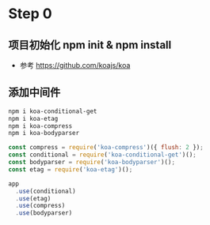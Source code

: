 # Step 0

## 项目初始化 npm init & npm install
+ 参考 https://github.com/koajs/koa

## 添加中间件
```bash
npm i koa-conditional-get
npm i koa-etag
npm i koa-compress
npm i koa-bodyparser
```

```js
const compress = require('koa-compress')({ flush: 2 });
const conditional = require('koa-conditional-get')();
const bodyparser = require('koa-bodyparser')();
const etag = require('koa-etag')();

app
  .use(conditional)
  .use(etag)
  .use(compress)
  .use(bodyparser)
```

